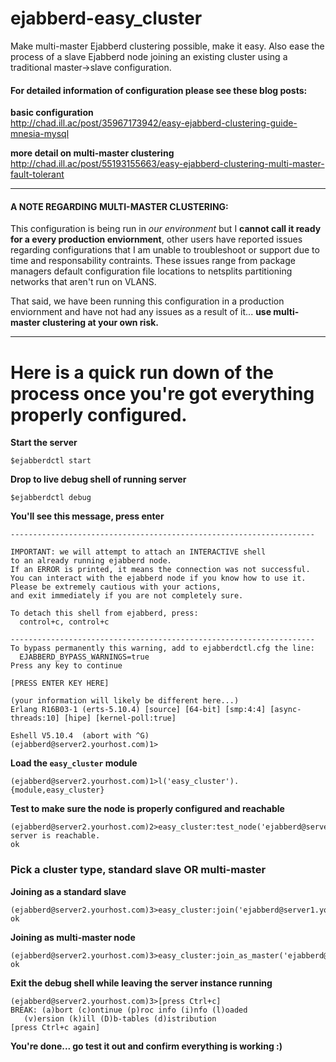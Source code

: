 ejabberd-easy_cluster
====

Make multi-master Ejabberd clustering possible, make it easy. Also ease the process of a slave Ejabberd node joining an existing cluster using a traditional master->slave configuration.  


#### For detailed information of configuration please see these blog posts:

**basic configuration**  
http://chad.ill.ac/post/35967173942/easy-ejabberd-clustering-guide-mnesia-mysql

**more detail on multi-master clustering**  
http://chad.ill.ac/post/55193155663/easy-ejabberd-clustering-multi-master-fault-tolerant

* * *

#### A NOTE REGARDING MULTI-MASTER CLUSTERING:
This configuration is being run in *our environment* but I **cannot call it ready for a every production enviornment**, other users have reported issues regarding configurations that I am unable to troubleshoot or support due to time and responsability contraints.  These issues range from package managers default configuration file locations to netsplits partitioning networks that aren't run on VLANS. 

That said, we have been running this configuration in a production enviornment and have not had any issues as a result of it... **use multi-master clustering at your own risk.**

* * *

Here is a quick run down of the process once you're got everything properly configured.
====

**Start the server**

    $ejabberdctl start  
    
**Drop to live debug shell of running server**

    $ejabberdctl debug
    
**You'll see this message, press enter**

    --------------------------------------------------------------------

    IMPORTANT: we will attempt to attach an INTERACTIVE shell
    to an already running ejabberd node.
    If an ERROR is printed, it means the connection was not successful.
    You can interact with the ejabberd node if you know how to use it.
    Please be extremely cautious with your actions,
    and exit immediately if you are not completely sure.

    To detach this shell from ejabberd, press:
      control+c, control+c

    --------------------------------------------------------------------
    To bypass permanently this warning, add to ejabberdctl.cfg the line:
      EJABBERD_BYPASS_WARNINGS=true
    Press any key to continue
    
    [PRESS ENTER KEY HERE]
    
    (your information will likely be different here...)
    Erlang R16B03-1 (erts-5.10.4) [source] [64-bit] [smp:4:4] [async-threads:10] [hipe] [kernel-poll:true]

    Eshell V5.10.4  (abort with ^G)
    (ejabberd@server2.yourhost.com)1>
    
**Load the `easy_cluster` module**

    (ejabberd@server2.yourhost.com)1>l('easy_cluster').
    {module,easy_cluster} 

**Test to make sure the node is properly configured and reachable**

    (ejabberd@server2.yourhost.com)2>easy_cluster:test_node('ejabberd@server1.yourhost.com').
    server is reachable.  
    ok                    
    
### Pick a cluster type, standard slave OR multi-master
    
**Joining as a standard slave**
    
    (ejabberd@server2.yourhost.com)3>easy_cluster:join('ejabberd@server1.yourhost.com').
    ok
    
**Joining as multi-master node**

    (ejabberd@server2.yourhost.com)3>easy_cluster:join_as_master('ejabberd@server1.yourhost.com').
    ok

**Exit the debug shell while leaving the server instance running**

    (ejabberd@server2.yourhost.com)3>[press Ctrl+c]
    BREAK: (a)bort (c)ontinue (p)roc info (i)nfo (l)oaded
       (v)ersion (k)ill (D)b-tables (d)istribution
    [press Ctrl+c again]
    
**You're done... go test it out and confirm everything is working :)**
